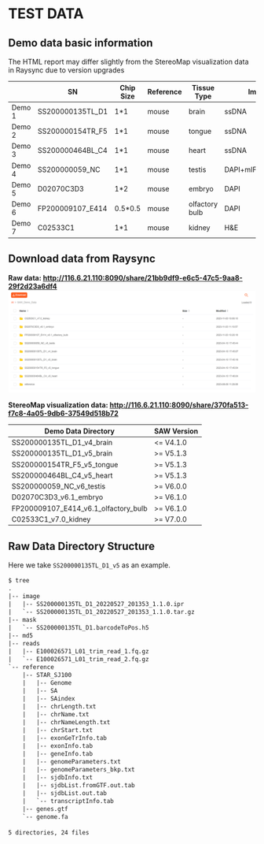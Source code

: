 # TEST DATA
##  Demo data basic information
The HTML report may differ slightly from the StereoMap visualization data in Raysync due to version upgrades

|  | SN | Chip Size | Reference | Tissue Type | Image Type | HTML Report |
| ----------- | ----------- | ----------- | ----------- | ----------- | ----------- |----------- |
| Demo 1 | SS200000135TL_D1 | 1\*1 | mouse | brain | ssDNA | [SS200000135TL_D1.report.html](https://github.com/STOmics/SAW/blob/main/Test_Data/SS200000135TL_D1.report.html) <br> v7.0.1|
| Demo 2 | SS200000154TR_F5 | 1\*1 | mouse | tongue | ssDNA | [SS200000154TR_F5.report.html](https://github.com/STOmics/SAW/blob/main/Test_Data/SS200000154TR_F5.report.html) <br> v5.5.4 |
| Demo 3 | SS200000464BL_C4 | 1\*1 | mouse | heart | ssDNA | [SS200000464BL_C4.report.html](https://github.com/STOmics/SAW/blob/main/Test_Data/SS200000464BL_C4.report.html) <br> v6.1.3 |
| Demo 4 | SS200000059_NC | 1\*1 | mouse | testis | DAPI+mIF(AKAP3+TESK2) | [SS200000059_NC.report.html](https://github.com/STOmics/SAW/blob/main/Test_Data/SS200000059_NC.report.html) <br> v6.1.3 |
| Demo 5 | D02070C3D3 | 1\*2 | mouse | embryo | DAPI | [D02070C3D3.report.html](https://github.com/STOmics/SAW/blob/main/Test_Data/D02070C3D3.report.html) <br> v6.1.3 |
| Demo 6 | FP200009107_E414 | 0.5\*0.5 | mouse | olfactory bulb | DAPI | [FP200009107_E414.report.html](https://github.com/STOmics/SAW/blob/main/Test_Data/FP200009107_E414.report.html) <br> v6.1.3 |
| Demo 7 | C02533C1 | 1\*1 | mouse | kidney | H&E | [C02533C1.report.html](https://github.com/STOmics/SAW/blob/main/Test_Data/C02533C1.report.html) <br> v7.0.1 |


##  Download data from Raysync
**Raw data: http://116.6.21.110:8090/share/21bb9df9-e6c5-47c5-9aa8-29f2d23a6df4**
![demo_data.png](demo_data.png)

**StereoMap visualization data: http://116.6.21.110:8090/share/370fa513-f7c8-4a05-9db6-37549d518b72**


| Demo Data Directory | SAW Version |
| ----------- | ----------- |
| SS200000135TL_D1_v4_brain | <= V4.1.0  |
| SS200000135TL_D1_v5_brain | \>= V5.1.3 |
| SS200000154TR_F5_v5_tongue | \>= V5.1.3 |
| SS200000464BL_C4_v5_heart | \>= V5.1.3 |
| SS200000059_NC_v6_testis | \>= V6.0.0 |
| D02070C3D3_v6.1_embryo | \>= V6.1.0 |
| FP200009107_E414_v6.1_olfactory_bulb | \>= V6.1.0 |
| C02533C1_v7.0_kidney | \>= V7.0.0 |


## Raw Data Directory Structure
Here we take `SS200000135TL_D1_v5` as an example. 
```
$ tree
.
|-- image
|   |-- SS200000135TL_D1_20220527_201353_1.1.0.ipr
|   `-- SS200000135TL_D1_20220527_201353_1.1.0.tar.gz
|-- mask
|   `-- SS200000135TL_D1.barcodeToPos.h5
|-- md5
|-- reads
|   |-- E100026571_L01_trim_read_1.fq.gz
|   `-- E100026571_L01_trim_read_2.fq.gz
`-- reference
    |-- STAR_SJ100
    |   |-- Genome
    |   |-- SA
    |   |-- SAindex
    |   |-- chrLength.txt
    |   |-- chrName.txt
    |   |-- chrNameLength.txt
    |   |-- chrStart.txt
    |   |-- exonGeTrInfo.tab
    |   |-- exonInfo.tab
    |   |-- geneInfo.tab
    |   |-- genomeParameters.txt
    |   |-- genomeParameters_bkp.txt
    |   |-- sjdbInfo.txt
    |   |-- sjdbList.fromGTF.out.tab
    |   |-- sjdbList.out.tab
    |   `-- transcriptInfo.tab
    |-- genes.gtf
    `-- genome.fa

5 directories, 24 files
```
